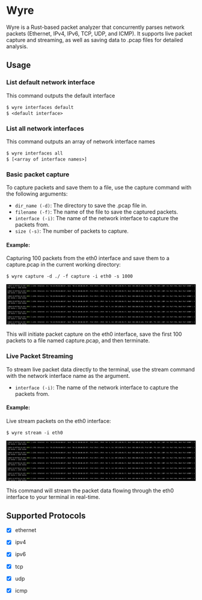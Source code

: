 # Wyre

Wyre is a Rust-based packet analyzer that concurrently parses network packets (Ethernet, IPv4, IPv6, TCP, UDP, and ICMP). It supports live packet capture and streaming, as well as saving data to .pcap files for detailed analysis.

## Usage
### List default network interface

This command outputs the default interface
```
$ wyre interfaces default
$ <default interface>
```

### List all network interfaces
This command outputs an array of network interface names
```
$ wyre interfaces all
$ [<array of interface names>]
```
### Basic packet capture
To capture packets and save them to a file, use the capture command with the following arguments:

- `dir_name (-d)`: The directory to save the .pcap file in.
- `filename (-f)`: The name of the file to save the captured packets.
- `interface (-i)`: The name of the network interface to capture the packets from.
- `size (-s)`: The number of packets to capture.

#### Example:
Capturing 100 packets from the eth0 interface and save them to a capture.pcap in the current working directory:

```
$ wyre capture -d ./ -f capture -i eth0 -s 1000
```

![Basic Capture](docs/capture.png)

This will initiate packet capture on the eth0 interface, save the first 100 packets to a file named capture.pcap, and then terminate.

### Live Packet Streaming
To stream live packet data directly to the terminal, use the stream command with the network interface name as the argument.

- `interface (-i)`: The name of the network interface to capture the packets from.

#### Example:
Live stream packets on the eth0 interface:
```
$ wyre stream -i eth0
```

![Basic Capture](docs/stream.png)

This command will stream the packet data flowing through the eth0 interface to your terminal in real-time.

## Supported Protocols
- [X] ethernet
- [X] ipv4
- [X] ipv6
- [X] tcp
- [X] udp
- [X] icmp


